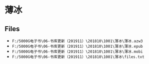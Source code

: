 # 薄冰

## Files

- `F:/5000G电子书\06-书库更新（201911）\201810\1001\薄冰\薄冰.azw3`
- `F:/5000G电子书\06-书库更新（201911）\201810\1001\薄冰\薄冰.epub`
- `F:/5000G电子书\06-书库更新（201911）\201810\1001\薄冰\薄冰.mobi`
- `F:/5000G电子书\06-书库更新（201911）\201810\1001\薄冰\files.txt`
